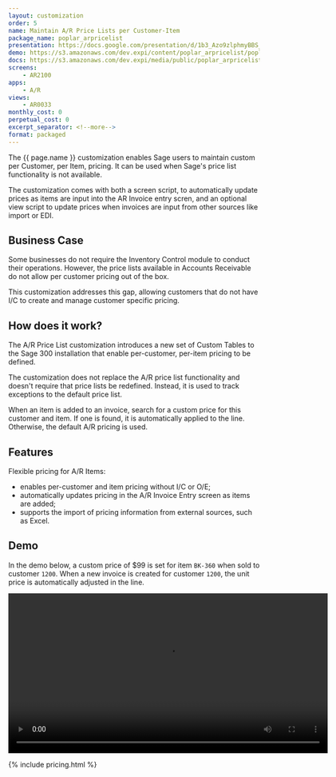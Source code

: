 ```yaml
---
layout: customization
order: 5
name: Maintain A/R Price Lists per Customer-Item
package_name: poplar_arpricelist
presentation: https://docs.google.com/presentation/d/1b3_Azo9zlphmyBBS_ERaalot6EilAHchNRkr47HYnng/edit?usp=sharing
demo: https://s3.amazonaws.com/dev.expi/content/poplar_arpricelist/poplar_arpricelist_demo.mp4
docs: https://s3.amazonaws.com/dev.expi/media/public/poplar_arpricelist-1.1.4/docs/index.html 
screens:
    - AR2100
apps:
    - A/R
views:
    - AR0033
monthly_cost: 0
perpetual_cost: 0
excerpt_separator: <!--more-->
format: packaged
---
```


The {{ page.name }} customization enables Sage users to maintain custom per
Customer, per Item, pricing.  It can be used when Sage's price list
functionality is not available.

The customization comes with both a screen script, to automatically update
prices as items are input into the AR Invoice entry scren, and an optional 
view script to update prices when invoices are input from other sources like
import or EDI.
<!--more-->

## Business Case

Some businesses do not require the Inventory Control module to conduct their
operations.  However, the price lists available in Accounts Receivable do not
allow per customer pricing out of the box.  

This customization addresses this
gap, allowing customers that do not have I/C to create and manage customer
specific pricing.

## How does it work?

The A/R Price List customization introduces a new set of Custom Tables to the
Sage 300 installation that enable per-customer, per-item pricing to be defined.

The customization does not replace the A/R price list functionality and doesn't
require that price lists be redefined.  Instead, it is used to track exceptions
to the default price list.

When an item is added to an invoice, search for a custom price for this
customer and item.  If one is found, it is automatically applied to the line.
Otherwise, the default A/R pricing is used.

## Features

Flexible pricing for A/R Items:

- enables per-customer and item pricing without I/C or O/E;
- automatically updates pricing in the A/R Invoice Entry screen as items are added;
- supports the import of pricing information from external sources, such as Excel.

## Demo

In the demo below, a custom price of $99 is set for item `BK-360` 
when sold to customer `1200`.  When a new invoice is created for customer 
`1200`, the unit price is automatically adjusted in the line.

<video width="640" controls>
  <source src="https://s3.amazonaws.com/dev.expi/content/poplar_arpricelist/poplar_arpricelist_demo.mp4" type="video/mp4">
  Your browser doesn't support the video tag.
</video>

{% include pricing.html %}
